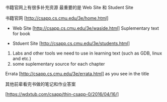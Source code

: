 书籍官网上有很多补充资源
最重要的是 Web Site 和 Student Site

书籍官网 [http://csapp.cs.cmu.edu/3e/home.html]
* Web Site [http://csapp.cs.cmu.edu/3e/waside.html]
Suplementary text for book

* Stduent Site [http://csapp.cs.cmu.edu/3e/students.html]
1. Labs and other tools we need to use in learning text (such as GDB, linux and etc.)
2. some suplementary source for each chapter


Errata [http://csapp.cs.cmu.edu/3e/errata.html]
as you see in the title



其他前辈看完书做的笔记和作业答案

[https://wdxtub.com/csapp/thin-csapp-0/2016/04/16/]


